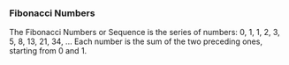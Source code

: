 ### Fibonacci Numbers
The Fibonacci Numbers or Sequence is the series of numbers:
  0, 1, 1, 2, 3, 5, 8, 13, 21, 34, ...
Each number is the sum of the two preceding ones, starting from 0 and 1.
